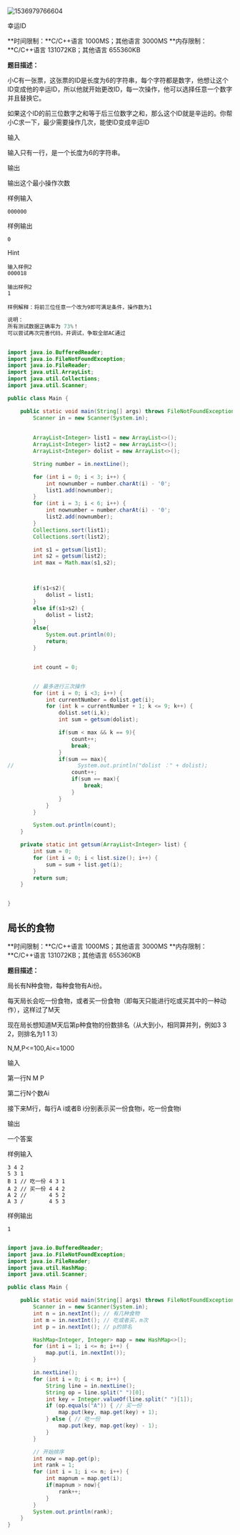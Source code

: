 ![1536979766604](../../my_project/interview/面试经验/assets/1536979766604.png)



幸运ID

**时间限制：**C/C++语言 1000MS；其他语言 3000MS
**内存限制：**C/C++语言 131072KB；其他语言 655360KB

**题目描述：**

小C有一张票，这张票的ID是长度为6的字符串，每个字符都是数字，他想让这个ID变成他的辛运ID，所以他就开始更改ID，每一次操作，他可以选择任意一个数字并且替换它。

如果这个ID的前三位数字之和等于后三位数字之和，那么这个ID就是辛运的。你帮小C求一下，最少需要操作几次，能使ID变成辛运ID



输入

输入只有一行，是一个长度为6的字符串。

输出

输出这个最小操作次数

样例输入

```
000000
```

样例输出

```
0
```

Hint

```
输入样例2
000018

输出样例2
1

样例解释：将前三位任意一个改为9即可满足条件，操作数为1
```



```java
说明：
所有测试数据正确率为 73%！
可以尝试再次完善代码，并调试，争取全部AC通过


import java.io.BufferedReader;
import java.io.FileNotFoundException;
import java.io.FileReader;
import java.util.ArrayList;
import java.util.Collections;
import java.util.Scanner;

public class Main {

    public static void main(String[] args) throws FileNotFoundException {
        Scanner in = new Scanner(System.in);
        
       
        ArrayList<Integer> list1 = new ArrayList<>();
        ArrayList<Integer> list2 = new ArrayList<>();
        ArrayList<Integer> dolist = new ArrayList<>();

        String number = in.nextLine();

        for (int i = 0; i < 3; i++) {
            int nownumber = number.charAt(i) - '0';
            list1.add(nownumber);
        }
        for (int i = 3; i < 6; i++) {
            int nownumber = number.charAt(i) - '0';
            list2.add(nownumber);
        }
        Collections.sort(list1);
        Collections.sort(list2);

        int s1 = getsum(list1);
        int s2 = getsum(list2);
        int max = Math.max(s1,s2);



        if(s1<s2){
            dolist = list1;
        }
        else if(s1>s2) {
            dolist = list2;
        }
        else{
            System.out.println(0);
            return;
        }


        int count = 0;


        // 最多进行三次操作
        for (int i = 0; i <3; i++) {
            int currentNumber = dolist.get(i);
            for (int k = currentNumber + 1; k <= 9; k++) {
                dolist.set(i,k);
                int sum = getsum(dolist);

                if(sum < max && k == 9){
                    count++;
                    break;
                }
                if(sum == max){
//                    System.out.println("dolist ：" + dolist);
                    count++;
                    if(sum == max){
                        break;
                    }
                }
            }
        }

        System.out.println(count);
    }

    private static int getsum(ArrayList<Integer> list) {
        int sum = 0;
        for (int i = 0; i < list.size(); i++) {
            sum = sum + list.get(i);
        }
        return sum;
    }


}

```







## 局长的食物

**时间限制：**C/C++语言 1000MS；其他语言 3000MS
**内存限制：**C/C++语言 131072KB；其他语言 655360KB

**题目描述：**

局长有N种食物，每种食物有Ai份。

每天局长会吃一份食物，或者买一份食物（即每天只能进行吃或买其中的一种动作），这样过了M天

现在局长想知道M天后第p种食物的份数排名（从大到小，相同算并列，例如3 3 2，则排名为1 1 3）

N,M,P<=100,Ai<=1000



输入

第一行N M P

第二行N个数Ai

接下来M行，每行A i或者B i分别表示买一份食物i，吃一份食物i



输出

一个答案

样例输入

```
3 4 2
5 3 1
B 1 // 吃一份 4 3 1
A 2 // 买一份 4 4 2
A 2 //       4 5 2
A 3 /        4 5 3
```

样例输出

```
1
```



```java

import java.io.BufferedReader;
import java.io.FileNotFoundException;
import java.io.FileReader;
import java.util.HashMap;
import java.util.Scanner;

public class Main {

    public static void main(String[] args) throws FileNotFoundException {
        Scanner in = new Scanner(System.in);
        int n = in.nextInt(); // 有几种食物
        int m = in.nextInt(); // 吃或者买，m次
        int p = in.nextInt(); // p的排名

        HashMap<Integer, Integer> map = new HashMap<>();
        for (int i = 1; i <= n; i++) {
            map.put(i, in.nextInt());
        }

        in.nextLine();
        for (int i = 0; i < m; i++) {
            String line = in.nextLine();
            String op = line.split(" ")[0];
            int key = Integer.valueOf(line.split(" ")[1]);
            if (op.equals("A")) { // 买一份
                map.put(key, map.get(key) + 1);
            } else { // 吃一份
                map.put(key, map.get(key) - 1);
            }
        }

        // 开始排序
        int now = map.get(p);
        int rank = 1;
        for (int i = 1; i <= n; i++) {
            int mapnum = map.get(i);
            if(mapnum > now){
                rank++;
            }
        }
        System.out.println(rank);
    }
}
```

